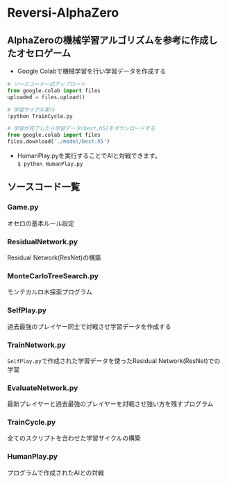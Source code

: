 # Reversi-AlphaZero
## AlphaZeroの機械学習アルゴリズムを参考に作成したオセロゲーム
  
* Google Colabで機械学習を行い学習データを作成する
```python
# ソースコード一式アップロード
from google.colab import files
uploaded = files.upload()

# 学習サイクル実行
!python TrainCycle.py

# 学習が完了したら学習データ(best.h5)をダウンロードする
from google.colab import files
files.download('./model/best.h5')
```

* HumanPlay.pyを実行することでAIと対戦できます。    
`$ python HumanPlay.py`
  
  
## ソースコード一覧 
### Game.py
オセロの基本ルール設定
### ResidualNetwork.py
Residual Network(ResNet)の構築
### MonteCarloTreeSearch.py
モンテカルロ木探索プログラム
### SelfPlay.py
過去最強のプレイヤー同士で対戦させ学習データを作成する
### TrainNetwork.py
`SelfPlay.py`で作成された学習データを使ったResidual Network(ResNet)での学習
### EvaluateNetwork.py
最新プレイヤーと過去最強のプレイヤーを対戦させ強い方を残すプログラム
### TrainCycle.py
全てのスクリプトを合わせた学習サイクルの構築
### HumanPlay.py
プログラムで作成されたAIとの対戦
